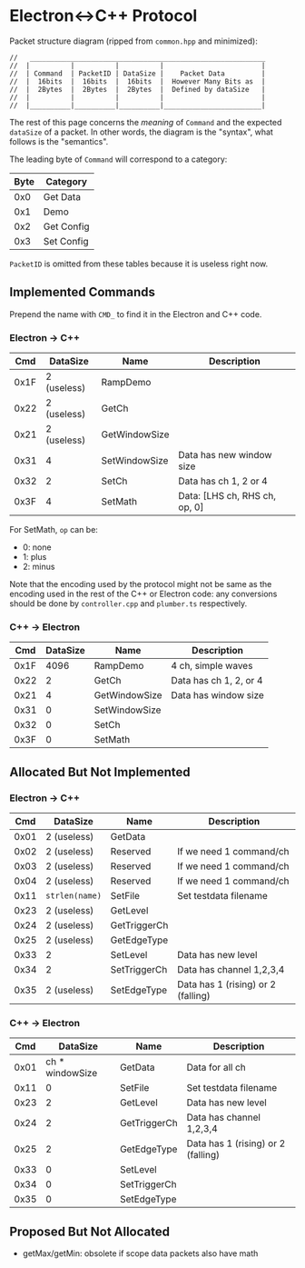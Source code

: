 # Electron<->C++ Protocol

Packet structure diagram (ripped from `common.hpp` and minimized):

```
//   __________________________________________________________
//  |          |          |          |                        |
//  | Command  | PacketID | DataSize |    Packet Data         |
//  |  16bits  |  16bits  |  16bits  |  However Many Bits as  |
//  |  2Bytes  |  2Bytes  |  2Bytes  |  Defined by dataSize   |
//  |          |          |          |                        |
//  |__________|__________|__________|________________________|
```

The rest of this page concerns the *meaning* of `Command` and the expected `dataSize` of a packet. In other words, the diagram is the "syntax", what follows is the "semantics".

The leading byte of `Command` will correspond to a category:

Byte | Category
-----|------------
0x0  | Get Data
0x1  | Demo
0x2  | Get Config
0x3  | Set Config

`PacketID` is omitted from these tables because it is useless right now.

## Implemented Commands

Prepend the name with `CMD_` to find it in the Electron and C++ code.

### Electron -> C++

Cmd  | DataSize        | Name          | Description
-----|-----------------|---------------|------------------------
0x1F | 2 (useless)     | RampDemo      |
0x22 | 2 (useless)     | GetCh         |
0x21 | 2 (useless)     | GetWindowSize |
0x31 | 4               | SetWindowSize | Data has new window size
0x32 | 2               | SetCh         | Data has ch 1, 2 or 4
0x3F | 4               | SetMath       | Data: [LHS ch, RHS ch, op, 0]

For SetMath, `op` can be:

+ 0: none
+ 1: plus
+ 2: minus

Note that the encoding used by the protocol might not be same as the encoding used in the rest of the C++ or Electron code: any conversions should be done by `controller.cpp` and `plumber.ts` respectively.

### C++ -> Electron

Cmd  | DataSize        | Name          | Description
-----|-----------------|---------------|------------------------
0x1F | 4096            | RampDemo      | 4 ch, simple waves
0x22 | 2               | GetCh         | Data has ch 1, 2, or 4
0x21 | 4               | GetWindowSize | Data has window size
0x31 | 0               | SetWindowSize |
0x32 | 0               | SetCh         |
0x3F | 0               | SetMath       |

## Allocated But Not Implemented

### Electron -> C++

Cmd  | DataSize        | Name          | Description
-----|-----------------|---------------|------------------------
0x01 | 2 (useless)     | GetData       | 
0x02 | 2 (useless)     | Reserved      | If we need 1 command/ch
0x03 | 2 (useless)     | Reserved      | If we need 1 command/ch
0x04 | 2 (useless)     | Reserved      | If we need 1 command/ch
0x11 | `strlen(name)`  | SetFile       | Set testdata filename
0x23 | 2 (useless)     | GetLevel      |
0x24 | 2 (useless)     | GetTriggerCh  |
0x25 | 2 (useless)     | GetEdgeType   |
0x33 | 2               | SetLevel      | Data has new level
0x34 | 2               | SetTriggerCh  | Data has channel 1,2,3,4
0x35 | 2 (useless)     | SetEdgeType   | Data has 1 (rising) or 2 (falling)


### C++ -> Electron

Cmd  | DataSize        | Name          | Description
-----|-----------------|---------------|------------------------
0x01 | ch * windowSize | GetData       | Data for all ch
0x11 | 0               | SetFile       | Set testdata filename
0x23 | 2               | GetLevel      | Data has new level
0x24 | 2               | GetTriggerCh  | Data has channel 1,2,3,4
0x25 | 2               | GetEdgeType   | Data has 1 (rising) or 2 (falling)
0x33 | 0               | SetLevel      |
0x34 | 0               | SetTriggerCh  |
0x35 | 0               | SetEdgeType   | 

## Proposed But Not Allocated

+ getMax/getMin: obsolete if scope data packets also have math